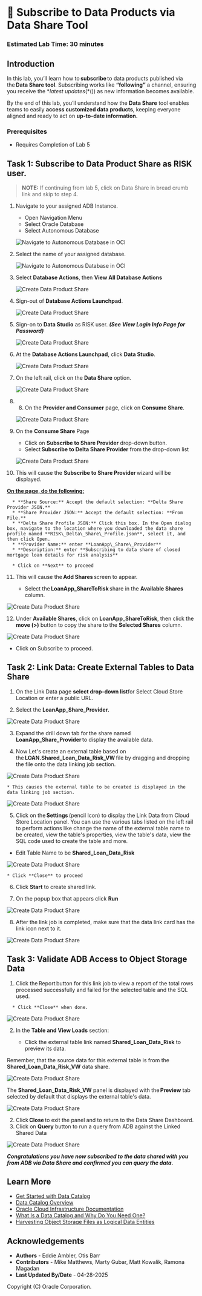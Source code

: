 # 🛒 Subscribe to Data Products via Data Share Tool

### Estimated Lab Time: 30 minutes

## Introduction

In this lab, you’ll learn how to **subscribe** to data products published via the **Data Share tool**. Subscribing works like **“following”** a channel, ensuring you receive the **latest updates*(*()) as new information becomes available.

By the end of this lab, you’ll understand how the **Data Share** tool enables teams to easily **access customized data products**, keeping everyone aligned and ready to act on **up-to-date information.**

### Prerequisites

* Requires Completion of Lab 5

## Task 1: Subscribe to Data Product Share as RISK user.

> **NOTE:** If continuing from lab 5, click on Data Share in bread crumb link and skip to step 4.

1. Navigate to your assigned ADB Instance.

    * Open Navigation Menu
    * Select Oracle Database
    * Select Autonomous Database

   ![Navigate to Autonomous Database in OCI](./images/navigate-to-adb.png " ")

2. Select the name of your assigned database.

   ![Navigate to Autonomous Database in OCI](./images/oci-adb-select.png " ")

3. Select **Database Actions**, then **View All Database Actions**

   ![Create Data Product Share](./images/subscribe-to-data-share-3.png )

4. Sign-out of **Database Actions Launchpad**.

   ![Create Data Product Share](./images/subscribe-to-data-share-4.png )

5. Sign-on to **Data Studio** as RISK user.  ***(See View Login Info Page for Password)***

   ![Create Data Product Share](./images/subscribe-to-data-share-5.png )

6. At the **Database Actions Launchpad**, click **Data Studio**.

   ![Create Data Product Share](./images/subscribe-to-data-share-6.png )

7. On the left rail, click on the **Data Share** option.

   ![Create Data Product Share](./images/subscribe-to-data-share-7.png )

8. 8.	On the **Provider and Consumer** page, click on **Consume Share**.

   ![Create Data Product Share](./images/subscribe-to-data-share-8.png )

9. On the **Consume Share** Page

      * Click on **Subscribe to Share Provider** drop-down button.
      * Select **Subscribe to Delta Share Provider** from the drop-down list

   ![Create Data Product Share](./images/subscribe-to-delta-share-provider.png)

10. This will cause the **Subscribe to Share Provider** wizard will be displayed.  

   <u>**On the page, do the following:**</u>  

      * **Share Source:** Accept the default selection: **Delta Share Provider JSON.**  
      * **Share Provider JSON:** Accept the default selection: **From File.**  
      * **Delta Share Profile JSON:** Click this box. In the Open dialog box, navigate to the location where you downloaded the data share profile named **RISK\_Delta\_Share\_Profile.json**, select it, and then click Open.  
      * **Provider Name:** enter **LoanApp\_Share\_Provider**  
      * **Description:** enter **Subscribing to data share of closed mortgage loan details for risk analysis**  

      * Click on **Next** to proceed

11. This will cause the **Add Shares** screen to appear.

      * Select the **LoanApp\_ShareToRisk** share in the **Available Shares** column.

   ![Create Data Product Share](./images/subscribe-to-share-provider.png )

12. Under **Available Shares**, click on **LoanApp\_ShareToRisk**, then click the **move (>)** button to copy the share to the **Selected Shares** column.

   ![Create Data Product Share](./images/subscribe-to-share-provider-2.png )

   * Click on Subscribe to proceed.

## Task 2: Link Data: Create External Tables to Data Share

   1.	On the Link Data page **select drop-down list**for Select Cloud Store Location or enter a public URL.
   
   2.	Select the **LoanApp\_Share\_Provider.**

   ![Create Data Product Share](./images/select-shared-data.png )

   3.	Expand the drill down tab for the share named **LoanApp\_Share\_Provider** to display the available data.

   4. Now Let's create an external table based on the **LOAN.Shared\_Loan\_Data\_Risk\_VW** file by dragging and dropping the file onto the data linking job section.  

   ![Create Data Product Share](./images/select-shared-data-2.png)

    * This causes the external table to be created is displayed in the data linking job section.

   ![Create Data Product Share](./images/select-shared-data-3.png)

   5.	Click on the **Settings** (pencil Icon) to display the Link Data from Cloud Store Location panel. You can use the various tabs listed on the left rail to perform actions like change the name of the external table name to be created, view the table's properties, view the table's data, view the SQL code used to create the table and more.

   * Edit Table Name to be **Shared\_Loan\_Data\_Risk**

   ![Create Data Product Share](./images/select-shared-data-4.png )

    * Click **Close** to proceed

   6.	Click **Start** to create shared link.

   7.	On the popup box that appears click **Run**

   ![Create Data Product Share](./images/select-shared-data-5.png )

   8. After the link job is completed, make sure that the data link card has the link icon next to it.

   ![Create Data Product Share](./images/select-shared-data-6.png )

## Task 3: Validate ADB Access to Object Storage Data

   1.	Click the Report button for this link job to view a report of the total rows processed successfully and failed for the selected table and the SQL used.

      * Click **Close** when done.

  ![Create Data Product Share](./images/select-shared-data-1a.png )

   2. In the **Table and View Loads** section:

      * Click the external table link named **Shared\_Loan\_Data\_Risk** to preview its data.

   Remember, that the source data for this external table is from the **Shared\_Loan\_Data\_Risk\_VW** data share.

   ![Create Data Product Share](./images/select-shared-data-2a.png )

   The **Shared\_Loan\_Data\_Risk\_VW** panel is displayed with the **Preview** tab selected by default that displays the external table's data.

  ![Create Data Product Share](./images/select-shared-data-3a.png )

   2.	Click **Close** to exit the panel and to return to the Data Share Dashboard.
   3.	Click on **Query** button to run a query from ADB against the Linked Shared Data

  ![Create Data Product Share](./images/select-shared-data-4a.png )

***Congratulations you have now subscribed to the data shared with you from ADB via Data Share and confirmed you can query the data.***

## Learn More

* [Get Started with Data Catalog](https://docs.oracle.com/en-us/iaas/data-catalog/using/index.htm)
* [Data Catalog Overview](https://docs.oracle.com/en-us/iaas/data-catalog/using/overview.htm)
* [Oracle Cloud Infrastructure Documentation](https://docs.cloud.oracle.com/en-us/iaas/Content/GSG/Concepts/baremetalintro.htm)
* [What Is a Data Catalog and Why Do You Need One?](https://www.oracle.com/big-data/what-is-a-data-catalog/)
* [Harvesting Object Storage Files as Logical Data Entities](https://docs.oracle.com/en-us/iaas/data-catalog/using/logical-entities.htm)

## Acknowledgements
* **Authors** -  Eddie Ambler, Otis Barr
* **Contributors** - Mike Matthews, Marty Gubar, Matt Kowalik, Ramona Magadan
* **Last Updated By/Date** - 04-28-2025

Copyright (C) Oracle Corporation.
